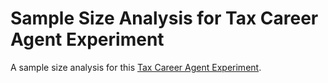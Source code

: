 # Sample Size Analysis for Tax Career Agent Experiment

A sample size analysis for this [Tax Career Agent Experiment](https://www.overcomingbias.com/2022/10/testing-tax-career-agents.html).